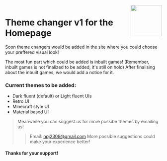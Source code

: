 <img align="right" width="100" height="100" src="https://navaneet239.github.io/HomePageOf_Navaneet.J/Home.png">

# Theme changer v1 for the Homepage
Soon theme changers would be added in the site where you could choose your preffered visual look!

The most fun part which could be added  is inbuilt games! (Remember, inbuilt games is not finalized to be added, it's still on hold) 
After finalising about the inbuilt games, we would add a notice for it.

### Current themes to be added:

- Dark fluent (default) or Light fluent UIs
- Retro UI
- Minecraft style UI
- Material based UI

> Meanwhile you can suggest us for more possibe themes by emailing us!
>> Email: npj2309@gmail.com
> More possible suggestions could make your experience better!

#### Thanks for your support!
